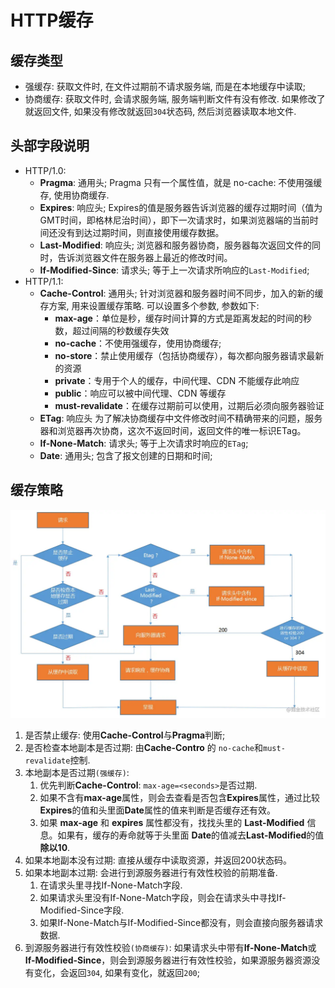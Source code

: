 # HTTP缓存

## 缓存类型

+ 强缓存: 获取文件时, 在文件过期前不请求服务端, 而是在本地缓存中读取;
+ 协商缓存: 获取文件时, 会请求服务端, 服务端判断文件有没有修改. 如果修改了就返回文件, 如果没有修改就返回`304`状态码, 然后浏览器读取本地文件.

## 头部字段说明

+ HTTP/1.0:
  + **Pragma**: 通用头;
    Pragma 只有一个属性值，就是 no-cache: 不使用强缓存, 使用协商缓存.
  + **Expires**: 响应头;
    Expires的值是服务器告诉浏览器的缓存过期时间（值为GMT时间，即格林尼治时间），即下一次请求时，如果浏览器端的当前时间还没有到达过期时间，则直接使用缓存数据。
  + **Last-Modified**: 响应头;
    浏览器和服务器协商，服务器每次返回文件的同时，告诉浏览器文件在服务器上最近的修改时间。
  + **If-Modified-Since**: 请求头;
    等于上一次请求所响应的`Last-Modified`;
+ HTTP/1.1:
  + **Cache-Control**: 通用头;
    针对浏览器和服务器时间不同步，加入的新的缓存方案, 用来设置缓存策略.
    可以设置多个参数, 参数如下:
    + **max-age**：单位是秒，缓存时间计算的方式是距离发起的时间的秒数，超过间隔的秒数缓存失效
    + **no-cache**：不使用强缓存，使用协商缓存;
    + **no-store**：禁止使用缓存（包括协商缓存），每次都向服务器请求最新的资源
    + **private**：专用于个人的缓存，中间代理、CDN 不能缓存此响应
    + **public**：响应可以被中间代理、CDN 等缓存
    + **must-revalidate**：在缓存过期前可以使用，过期后必须向服务器验证
  + **ETag**: 响应头
    为了解决协商缓存中文件修改时间不精确带来的问题，服务器和浏览器再次协商，这次不返回时间，返回文件的唯一标识ETag。
  + **If-None-Match**: 请求头;
    等于上次请求时响应的`ETag`;
  + **Date**: 通用头;
    包含了报文创建的日期和时间;

## 缓存策略

![img](./img/HTTPCacheStrategy.webp)

1. 是否禁止缓存: 使用**Cache-Control**与**Pragma**判断;
2. 是否检查本地副本是否过期: 由**Cache-Contro** 的 `no-cache`和`must-revalidate`控制.
3. 本地副本是否过期`(强缓存)`:
    1. 优先判断**Cache-Control**: `max-age=<seconds>`是否过期.
    2. 如果不含有**max-age**属性，则会去查看是否包含**Expires**属性，通过比较**Expires**的值和头里面**Date**属性的值来判断是否缓存还有效。
    3. 如果 **max-age** 和 **expires** 属性都没有，找找头里的 **Last-Modified** 信息。如果有，缓存的寿命就等于头里面 **Date**的值减去**Last-Modified**的值**除以10**.
4. 如果本地副本没有过期: 直接从缓存中读取资源，并返回200状态码。
5. 如果本地副本过期: 会进行到源服务器进行有效性校验的前期准备.
    1. 在请求头里寻找If-None-Match字段.
    2. 如果请求头里没有If-None-Match字段，则会在请求头中寻找If-Modified-Since字段.
    3. 如果If-None-Match与If-Modified-Since都没有，则会直接向服务器请求数据.
6. 到源服务器进行有效性校验`(协商缓存)`: 如果请求头中带有**If-None-Match**或**If-Modified-Since**，则会到源服务器进行有效性校验，如果源服务器资源没有变化，会返回`304`, 如果有变化，就返回`200`;
